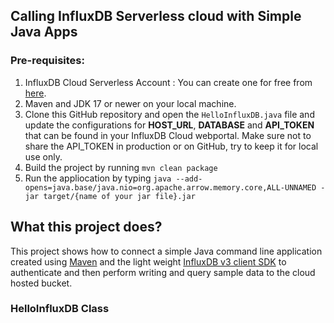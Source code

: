 ## Calling InfluxDB Serverless cloud with Simple Java Apps

### Pre-requisites:

1. InfluxDB Cloud Serverless Account : You can create one for free from [here](https://cloud2.influxdata.com/signup).
2. Maven and JDK 17 or newer on your local machine.
3. Clone this GitHub repository and open the `HelloInfluxDB.java` file and update the configurations for **HOST_URL**, **DATABASE** and **API_TOKEN** that can be found in your InfluxDB Cloud webportal. Make sure not to share the API_TOKEN in production or on GitHub, try to keep it for local use only.
4. Build the project by running ```mvn clean package```
5. Run the appliocation by typing ```java --add-opens=java.base/java.nio=org.apache.arrow.memory.core,ALL-UNNAMED -jar target/{name of your jar file}.jar```

## What this project does?

This project shows how to connect a simple Java command line application created using [Maven](https://maven.apache.org) and the light weight [InfluxDB v3 client SDK](https://github.com/InfluxCommunity/influxdb3-java) to authenticate and then perform writing and query sample data to the cloud hosted bucket.

### HelloInfluxDB Class

